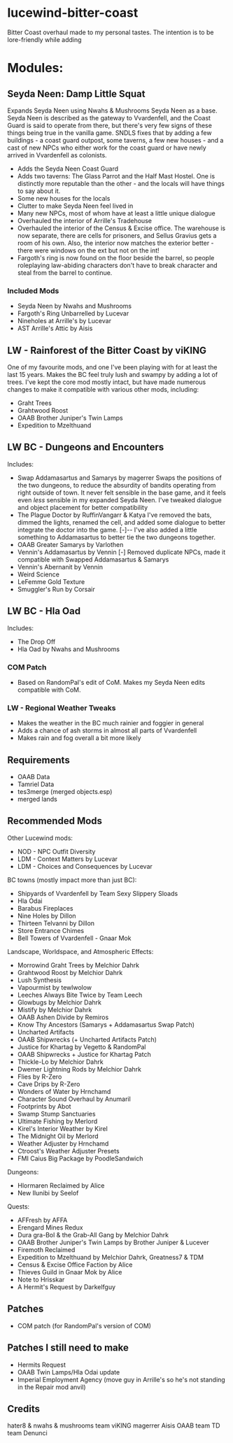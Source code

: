 # lucewind-bitter-coast
Bitter Coast overhaul made to my personal tastes. The intention is to be lore-friendly while adding 

# Modules:

## Seyda Neen: Damp Little Squat
Expands Seyda Neen using Nwahs & Mushrooms Seyda Neen as a base. Seyda Neen is described as the gateway to Vvardenfell, and the Coast Guard is said to operate from there, but there's very few signs of these things being true in the vanilla game. SNDLS fixes that by adding a few buildings - a coast guard outpost, some taverns, a few new houses - and a cast of new NPCs who either work for the coast guard or have newly arrived in Vvardenfell as colonists. 

* Adds the Seyda Neen Coast Guard
* Adds two taverns: The Glass Parrot and the Half Mast Hostel. One is distinctly more reputable than the other - and the locals will have things to say about it.
* Some new houses for the locals
* Clutter to make Seyda Neen feel lived in
* Many new NPCs, most of whom have at least a little unique dialogue
* Overhauled the interior of Arrille's Tradehouse
* Overhauled the interior of the Census & Excise office. The warehouse is now separate, there are cells for prisoners, and Sellus Gravius gets a room of his own. Also, the interior now matches the exterior better - there were windows on the ext but not on the int!
* Fargoth's ring is now found on the floor beside the barrel, so people roleplaying law-abiding characters don't have to break character and steal from the barrel to continue.

### Included Mods
* Seyda Neen by Nwahs and Mushrooms
* Fargoth's Ring Unbarrelled by Lucevar
* Nineholes at Arrille's by Lucevar
* AST Arrille's Attic by Aisis

## LW - Rainforest of the Bitter Coast by viKING
One of my favourite mods, and one I've been playing with for at least the last 15 years. Makes the BC feel truly lush and swampy by adding a lot of trees. I've kept the core mod mostly intact, but have made numerous changes to make it compatible with various other mods, including:

* Graht Trees
* Grahtwood Roost
* OAAB Brother Juniper's Twin Lamps
* Expedition to Mzelthuand

## LW BC - Dungeons and Encounters

Includes:  
* Swap Addamasartus and Samarys by magerrer
Swaps the positions of the two dungeons, to reduce the absurdity of bandits operating from right outside of town. It never felt sensible in the base game, and it feels even *less* sensible in my expanded Seyda Neen. I've tweaked dialogue and object placement for better compatibility  
* The Plague Doctor by RuffinVangarr & Katya
I've removed the bats, dimmed the lights, renamed the cell, and added some dialogue to better integrate the doctor into the game. 
[-]-- I've also added a little something to Addamasartus to better tie the two dungeons together.
* OAAB Greater Samarys by Varlothen
* Vennin's Addamasartus by Vennin
[-] Removed duplicate NPCs, made it compatible with Swapped Addamasartus & Samarys
* Vennin's Abernanit by Vennin
* Weird Science
* LeFemme Gold Texture
* Smuggler's Run by Corsair

## LW BC - Hla Oad
Includes:
* The Drop Off
* Hla Oad by Nwahs and Mushrooms

### COM Patch
* Based on RandomPal's edit of CoM. Makes my Seyda Neen edits compatible with CoM.

### LW - Regional Weather Tweaks
* Makes the weather in the BC much rainier and foggier in general
* Adds a chance of ash storms in almost all parts of Vvardenfell
* Makes rain and fog overall a bit more likely

## Requirements
* OAAB Data
* Tamriel Data
* tes3merge (merged objects.esp)
* merged lands

## Recommended Mods
Other Lucewind mods:
* NOD - NPC Outfit Diversity
* LDM - Context Matters by Lucevar
* LDM - Choices and Consequences by Lucevar 

BC towns (mostly impact more than just BC):
* Shipyards of Vvardenfell by Team Sexy Slippery Sloads
* Hla Odai
* Barabus Fireplaces
* Nine Holes by Dillon
* Thirteen Telvanni by Dillon
* Store Entrance Chimes
* Bell Towers of Vvardenfell - Gnaar Mok

Landscape, Worldspace, and Atmospheric Effects:
* Morrowind Graht Trees by Melchior Dahrk
* Grahtwood Roost by Melchior Dahrk
* Lush Synthesis
* Vapourmist by tewlwolow
* Leeches Always Bite Twice by Team Leech
* Glowbugs by Melchior Dahrk
* Mistify by Melchior Dahrk
* OAAB Ashen Divide by Remiros
* Know Thy Ancestors (Samarys + Addamasartus Swap Patch)
* Uncharted Artifacts
* OAAB Shipwrecks (+ Uncharted Artifacts Patch)
* Justice for Khartag by Vegetto & RandomPal
* OAAB Shipwrecks + Justice for Khartag Patch
* Thickle-Lo by Melchior Dahrk
* Dwemer Lightning Rods by Melchior Dahrk
* Flies by R-Zero
* Cave Drips by R-Zero
* Wonders of Water by Hrnchamd 
* Character Sound Overhaul by Anumaril
* Footprints by Abot
* Swamp Stump Sanctuaries
* Ultimate Fishing by Merlord
* Kirel's Interior Weather by Kirel
* The Midnight Oil by Merlord
* Weather Adjuster by Hrnchamd
* Ctroost's Weather Adjuster Presets
* FMI Caius Big Package by PoodleSandwich

Dungeons:
* Hlormaren Reclaimed by Alice
* New Ilunibi by Seelof

Quests:
* AFFresh by AFFA
* Erengard Mines Redux
* Dura gra-Bol & the Grab-All Gang by Melchior Dahrk
* OAAB Brother Juniper's Twin Lamps by Brother Juniper & Lucever
* Firemoth Reclaimed
* Expedition to Mzelthuand by Melchior Dahrk, Greatness7 & TDM
* Census & Excise Office Faction by Alice
* Thieves Guild in Gnaar Mok by Alice
* Note to Hrisskar
* A Hermit's Request by Darkelfguy

## Patches
* COM patch (for RandomPal's version of COM)

## Patches I still need to make
* Hermits Request
* OAAB Twin Lamps/Hla Odai update
* Imperial Employment Agency (move guy in Arrille's so he's not standing in the Repair mod anvil)

## Credits
hater8 & nwahs & mushrooms team
viKING
magerrer
Aisis
OAAB team
TD team
Denunci